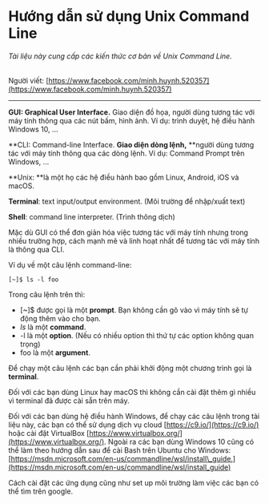 # Hướng dẫn sử dụng Unix Command Line

###### Tài liệu này cung cấp các kiến thức cơ bản về Unix Command Line.

Người viết: [https://www.facebook.com/minh.huynh.520357](https://www.facebook.com/minh.huynh.520357)

---

**GUI: Graphical User Interface.** Giao diện đồ họa, người dùng tương tác với máy tính thông qua các nút bấm, hình ảnh. Ví dụ: trình duyệt, hệ điều hành Windows 10, ...

**CLI: Command-line Interface. **Giao diện dòng lệnh,** **người dùng tương tác với máy tính thông qua các dòng lệnh. Ví dụ: Command Prompt trên Windows, ...

**Unix: **là một họ các hệ điều hành bao gồm Linux, Android, iOS và macOS.

**Terminal**: text input/output environment. \(Môi trường để nhập/xuất text\)

**Shell**: command line interpreter. \(Trình thông dịch\)

Mặc dù GUI có thể đơn giản hóa việc tương tác với máy tính nhưng trong nhiều trường hợp, cách mạnh mẽ và linh hoạt nhất để tương tác với máy tính là thông qua CLI.

Ví dụ về một câu lệnh command-line:

```
[~]$ ls -l foo
```

Trong câu lệnh trên thì:

* \[~\]$ được gọi là một **prompt**. Bạn không cần gõ vào vì máy tính sẽ tự động thêm vào cho bạn.
* _ls_ là một **command**.
* -l là một **option**. \(Nếu có nhiều option thì thứ tự các option không quan trọng\)
* foo là một **argument**.

Để chạy một câu lệnh các bạn cần phải khởi động một chương trình gọi là **terminal**.

Đối với các bạn dùng Linux hay macOS thì không cần cài đặt thêm gì nhiều vì terminal đã được cài sẵn trên máy.

Đối với các bạn dùng hệ điều hành Windows, để chạy các câu lệnh trong tài liệu này, các bạn có thể sử dụng dịch vụ cloud [https://c9.io/](https://c9.io/) hoặc cài đặt VirtualBox [https://www.virtualbox.org/](https://www.virtualbox.org/). Ngoài ra các bạn dùng Windows 10 cũng có thể làm theo hướng dẫn sau để cài Bash trên Ubuntu cho Windows: [https://msdn.microsoft.com/en-us/commandline/wsl/install\_guide.](https://msdn.microsoft.com/en-us/commandline/wsl/install_guide)

Cách cài đặt các ứng dụng cũng như set up môi trường làm việc các bạn có thể tìm trên google.

